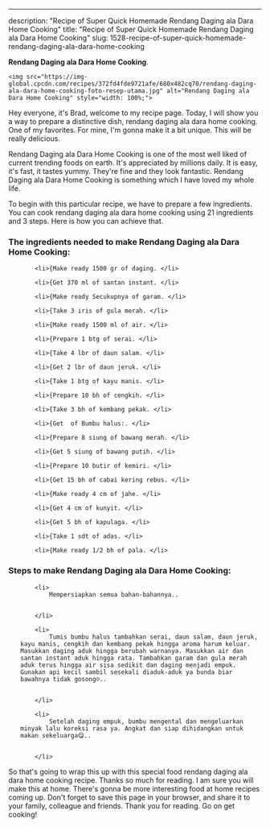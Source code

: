 ---
description: "Recipe of Super Quick Homemade Rendang Daging ala Dara Home Cooking"
title: "Recipe of Super Quick Homemade Rendang Daging ala Dara Home Cooking"
slug: 1528-recipe-of-super-quick-homemade-rendang-daging-ala-dara-home-cooking

<p>
	<strong>Rendang Daging ala Dara Home Cooking</strong>. 
	
</p>
<p>
	
	<img src="https://img-global.cpcdn.com/recipes/372fd4fde9721afe/680x482cq70/rendang-daging-ala-dara-home-cooking-foto-resep-utama.jpg" alt="Rendang Daging ala Dara Home Cooking" style="width: 100%;">
	
	
</p>
<p>
	Hey everyone, it's Brad, welcome to my recipe page. Today, I will show you a way to prepare a distinctive dish, rendang daging ala dara home cooking. One of my favorites. For mine, I'm gonna make it a bit unique. This will be really delicious.
</p>
	
<p>
	
</p>
<p>
	Rendang Daging ala Dara Home Cooking is one of the most well liked of current trending foods on earth. It's appreciated by millions daily. It is easy, it's fast, it tastes yummy. They're fine and they look fantastic. Rendang Daging ala Dara Home Cooking is something which I have loved my whole life.
</p>

<p>
To begin with this particular recipe, we have to prepare a few ingredients. You can cook rendang daging ala dara home cooking using 21 ingredients and 3 steps. Here is how you can achieve that.
</p>

<h3>The ingredients needed to make Rendang Daging ala Dara Home Cooking:</h3>

<ol>
	
		<li>{Make ready 1500 gr of daging. </li>
	
		<li>{Get 370 ml of santan instant. </li>
	
		<li>{Make ready Secukupnya of garam. </li>
	
		<li>{Take 3 iris of gula merah. </li>
	
		<li>{Make ready 1500 ml of air. </li>
	
		<li>{Prepare 1 btg of serai. </li>
	
		<li>{Take 4 lbr of daun salam. </li>
	
		<li>{Get 2 lbr of daun jeruk. </li>
	
		<li>{Take 1 btg of kayu manis. </li>
	
		<li>{Prepare 10 bh of cengkih. </li>
	
		<li>{Take 3 bh of kembang pekak. </li>
	
		<li>{Get  of Bumbu halus:. </li>
	
		<li>{Prepare 8 siung of bawang merah. </li>
	
		<li>{Get 5 siung of bawang putih. </li>
	
		<li>{Prepare 10 butir of kemiri. </li>
	
		<li>{Get 15 bh of cabai kering rebus. </li>
	
		<li>{Make ready 4 cm of jahe. </li>
	
		<li>{Get 4 cm of kunyit. </li>
	
		<li>{Get 5 bh of kapulaga. </li>
	
		<li>{Take 1 sdt of adas. </li>
	
		<li>{Make ready 1/2 bh of pala. </li>
	
</ol>
<p>
	
</p>

<h3>Steps to make Rendang Daging ala Dara Home Cooking:</h3>

<ol>
	
		<li>
			Mempersiapkan semua bahan-bahannya..
			
			
		</li>
	
		<li>
			Tumis bumbu halus tambahkan serai, daun salam, daun jeruk, kayu manis, cengkih dan kembang pekak hingga aroma harum keluar. Masukkan daging aduk hingga berubah warnanya. Masukkan air dan santan instant aduk hingga rata. Tambahkan garam dan gula merah aduk terus hingga air sisa sedikit dan daging menjadi empuk. Gunakan api kecil sambil sesekali diaduk-aduk ya bunda biar bawahnya tidak gosong☺️..
			
			
		</li>
	
		<li>
			Setelah daging empuk, bumbu mengental dan mengeluarkan minyak lalu koreksi rasa ya. Angkat dan siap dihidangkan untuk makan sekeluarga😋..
			
			
		</li>
	
</ol>

<p>
	
</p>

<p>
	So that's going to wrap this up with this special food rendang daging ala dara home cooking recipe. Thanks so much for reading. I am sure you will make this at home. There's gonna be more interesting food at home recipes coming up. Don't forget to save this page in your browser, and share it to your family, colleague and friends. Thank you for reading. Go on get cooking!
</p>
